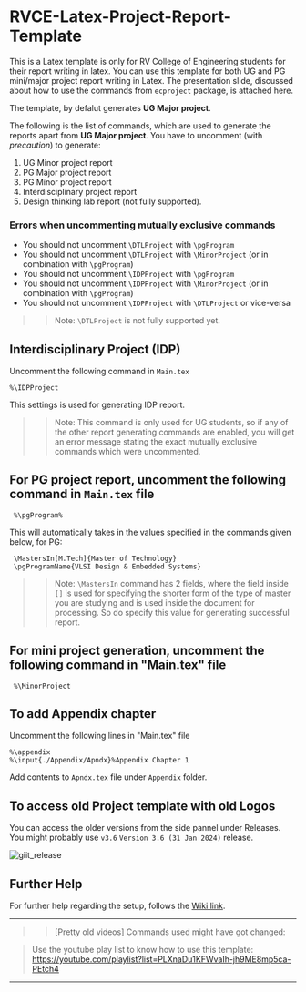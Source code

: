 # RVCE-Latex-Project-Report-Template
This is a Latex template is only for RV College of Engineering students for their report writing in latex. You can use this template for both UG and PG mini/major project report writing in Latex. The presentation slide, discussed about how to use the commands from `ecproject` package, is attached here.

The template, by defalut generates **UG Major project**.

The following is the list of commands, which are used to generate the reports apart from **UG Major project**. You have to uncomment (with *precaution*) to generate:
1. UG Minor project report
2. PG Major project report
3. PG Minor project report
4. Interdisciplinary project report
5. Design thinking lab report (not fully supported).

### Errors when uncommenting mutually exclusive commands
* You should not uncomment `\DTLProject` with `\pgProgram`
* You should not uncomment `\DTLProject` with `\MinorProject` (or in combination with `\pgProgram`)
* You should not uncomment `\IDPProject` with `\pgProgram`
* You should not uncomment `\IDPProject` with `\MinorProject` (or in combination with `\pgProgram`)
* You should not uncomment `\IDPProject` with `\DTLProject` or vice-versa

>>Note: `\DTLProject` is not fully supported yet.

## Interdisciplinary Project (IDP)
Uncomment the following command in `Main.tex`
```
%\IDPProject
```
This settings is used for generating IDP report. 

>>Note: This command is only used for UG students, so if any of the other report generating commands are enabled, you will get an error message stating the exact mutually exclusive commands which were uncommented.


## For PG project report, uncomment the following command in `Main.tex` file

```
 %\pgProgram%
```

This will automatically takes in the values specified in the commands given below, for PG: 
```
 \MastersIn[M.Tech]{Master of Technology} 
 \pgProgramName{VLSI Design & Embedded Systems}
```
>> Note: `\MastersIn` command has 2 fields, where the field inside `[]` is used for specifying the shorter form of the type of master you are studying and is used inside the document for processing. So do specify this value for generating successful report.

## For mini project generation, uncomment the following command in "Main.tex" file
```
 %\MinorProject
```
## To add Appendix chapter
Uncomment the following lines in "Main.tex" file
```
%\appendix
%\input{./Appendix/Apndx}%Appendix Chapter 1
```
Add contents to ``Apndx.tex`` file under `Appendix` folder.

## To access old Project template with old Logos
You can access the older versions from the side pannel under Releases. You might probably use `v3.6` `Version 3.6 (31 Jan 2024)` release.

![giit_release](https://github.com/rvce-latex/Project-Report-Template/assets/85557733/9a427471-7c07-4df6-a5d1-0da7b9ecf40c)



## Further Help
For further help regarding the setup, follows the [Wiki link](https://github.com/rvce-latex/Project-Report-Template/wiki).

---
>>[Pretty old videos] Commands used might have got changed:

>Use the youtube play list to know how to use this template: https://youtube.com/playlist?list=PLXnaDu1KFWvaIh-jh9ME8mp5ca-PEtch4
---
